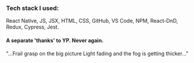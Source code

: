 ### Tech stack I used:

React Native,
JS, JSX, HTML, CSS,
GitHub, VS Code, NPM,
React-DnD, Redux,
Cypress, Jest.

#### A separate 'thanks' to YP. Never again. 

"...Frail grasp on the big picture
Light fading and the fog is getting thicker..."
